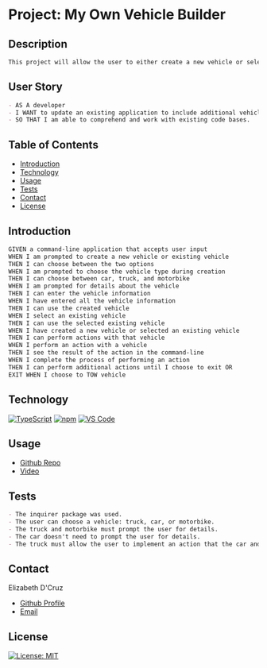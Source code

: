 # Project: My Own Vehicle Builder

## Description
```md
This project will allow the user to either create a new vehicle or select an existing vehicle. After going through the creation or selection process, the user is able to perform certain actions with the selected vehicle until the user decides to exit the program. The motorbike is the only vehicle that can perform the Wheelie and the truck is the only vehicle that can tow car or motorbike that is less than its weight.  
```
## User Story
```md
- AS A developer
- I WANT to update an existing application to include additional vehicle types
- SO THAT I am able to comprehend and work with existing code bases. 
```


## Table of Contents

- [Introduction](#introduction)
- [Technology](#technology)
- [Usage](#usage)
- [Tests](#tests)
- [Contact](#credits)
- [License](#license)

## Introduction
```md
GIVEN a command-line application that accepts user input
WHEN I am prompted to create a new vehicle or existing vehicle
THEN I can choose between the two options 
WHEN I am prompted to choose the vehicle type during creation
THEN I can choose between car, truck, and motorbike
WHEN I am prompted for details about the vehicle
THEN I can enter the vehicle information
WHEN I have entered all the vehicle information
THEN I can use the created vehicle
WHEN I select an existing vehicle
THEN I can use the selected existing vehicle
WHEN I have created a new vehicle or selected an existing vehicle
THEN I can perform actions with that vehicle
WHEN I perform an action with a vehicle
THEN I see the result of the action in the command-line
WHEN I complete the process of performing an action
THEN I can perform additional actions until I choose to exit OR
EXIT WHEN I choose to TOW vehicle
```

## Technology
[![TypeScript](https://img.shields.io/badge/Language-TypeScript-00ff00?style=plastic&logo=TypeScript&logoWidth=10)](https://www.typescriptlang.org/)
[![npm](https://img.shields.io/badge/Tools-npm-ff0000?style=plastic&logo=npm&logoWidth=10)](https://www.npmjs.com/)
[![VS Code](https://img.shields.io/badge/IDE-VSCode-ff0000?style=plastic&logo=VisualStudioCode&logoWidth=10)](https://code.visualstudio.com/docs)

## Usage
- [Github Repo](https://github.com/dcruzel/MyOwnVehicleBuilder)
- [Video](https://drive.google.com/file/d/1idjt0aR4dDSOCgFquhARCZmUR73iKCNm/view?usp=sharing)

## Tests
```md
- The inquirer package was used.
- The user can choose a vehicle: truck, car, or motorbike.
- The truck and motorbike must prompt the user for details.
- The car doesn't need to prompt the user for details. 
- The truck must allow the user to implement an action that the car and motorbike classes can't.
```

## Contact

Elizabeth D'Cruz
- [Github Profile](https://github.com/dcruzel)
- [Email](Liz.c.dcruz@gmail.com)

## License

[![License: MIT](https://img.shields.io/badge/License-MIT-yellow.svg)](https://opensource.org/licenses/MIT)


